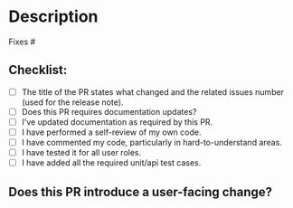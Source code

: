 <!--
Type of change: Title of the PR should clearly mention which type of PR is this, you can select any of the below mentioned types:

- docs - The PR contains Documentation ONLY changes. 
- feat - The PR contains new feature/enhancements.
- fix - The PR contains a bug fix.
- chore - Development changes related to the build system (involving scripts, configurations or tools) and package dependencies.
- test - Development changes related to tests.
- perf - Changes related to performance improvements.

Example Title: 
docs: Webhook CI documentation changes
-->

# Description
<!--
Please include a summary of the change and which issue is fixed. Please also include relevant motivation and context. List any dependencies that are required for this change.
-->

Fixes #
<!--
For example:
Fixes https://github.com/devtron-labs/<repo_name>/issues/<issue_number>
Fixes devtron-labs/<repo_name>#<issue_number>

PS: Please ensure that you've attached a valid issue that is OPEN
-->


<!--test-cases
## How Has This Been Tested?
Please describe the tests that you ran to verify your changes. Provide instructions so we can reproduce. Please also list any relevant details for your test configuration

- [ ] Test case A
- [ ] Test case B
-->

## Checklist:

* [ ] The title of the PR states what changed and the related issues number (used for the release note).
* [ ] Does this PR requires documentation updates?
* [ ] I've updated documentation as required by this PR.
* [ ] I have performed a self-review of my own code.
* [ ] I have commented my code, particularly in hard-to-understand areas.
* [ ] I have tested it for all user roles.
* [ ] I have added all the required unit/api test cases.

## Does this PR introduce a user-facing change?
<!--
If NO, leave the release-note block blank.
If YES, a release note is required:
Enter your extended release note in the block below. If the PR requires additional manual action from users switching to the new version, include the string "action-required".

-->
```release-note

```

